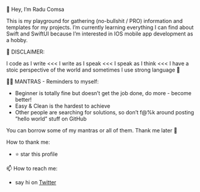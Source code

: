 👋 Hey, I’m Radu Comsa

This is my playground for gathering (no-bullshit / PRO) information and templates for my projects.
I’m currently learning everything I can find about Swift and SwiftUI because I’m interested in IOS mobile app development as a hobby.

🛑 DISCLAIMER: 

I code as I write <<< I write as I speak <<< I speak as I think <<< I have a stoic perspective of the world and sometimes I use strong language 🤬 

🧘‍♂️ MANTRAS - Reminders to myself:
- Beginner is totally fine but doesn’t get the job done, do more - become better!
- Easy & Clean is the hardest to achieve
- Other people are searching for solutions, so don’t f@%k around posting ”hello world” stuff on GitHub

You can borrow some of my mantras or all of them. Thank me later 🍻

How to thank me:
- ⭐️ star this profile
<!---
- ☕️ throw some pennies for a coffe
--->

📫 How to reach me: 
- say hi on [Twitter](https://twitter.com/zoxodev)



<!---
zoxodev/zoxodev is a ✨ special ✨ repository because its `README.md` (this file) appears on your GitHub profile.
You can click the Preview link to take a look at your changes.
--->
